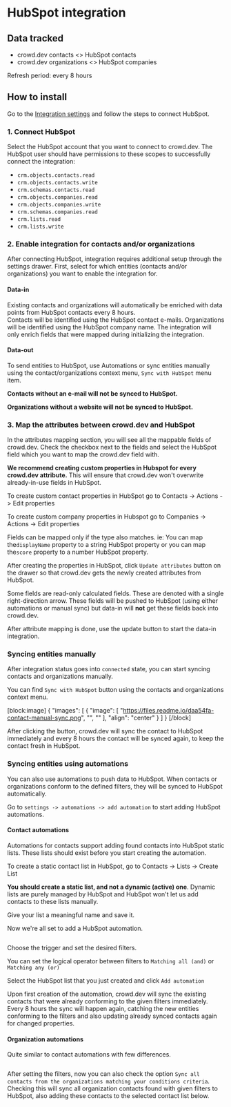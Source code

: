 # HubSpot integration

## Data tracked

* crowd.dev contacts <> HubSpot contacts
* crowd.dev organizations <> HubSpot companies

Refresh period: every 8 hours

## How to install

Go to the [Integration settings](https://app.crowd.dev/integrations) and follow the steps to connect HubSpot.

### 1. Connect HubSpot

Select the HubSpot account that you want to connect to crowd.dev. The HubSpot user should have permissions to these scopes to successfully connect the integration:

* `crm.objects.contacts.read`
* `crm.objects.contacts.write`
* `crm.schemas.contacts.read`
* `crm.objects.companies.read`
* `crm.objects.companies.write`
* `crm.schemas.companies.read`
* `crm.lists.read`
* `crm.lists.write`

### 2. Enable integration for contacts and/or organizations

After connecting HubSpot, integration requires additional setup through the settings drawer. First, select for which entities (contacts and/or organizations) you want to enable the integration for.

#### Data-in

Existing contacts and organizations will automatically be enriched with data points from HubSpot contacts every 8 hours.\
Contacts will be identified using the HubSpot contact e-mails. Organizations will be identified using the HubSpot company name. The integration will only enrich fields that were mapped during initializing the integration.

#### Data-out

To send entities to HubSpot, use Automations or sync entities manually using the contact/organizations context menu, `Sync with HubSpot` menu item.

**Contacts without an e-mail will not be synced to HubSpot.**

**Organizations without a website will not be synced to HubSpot.**

### 3. Map the attributes between crowd.dev and HubSpot

In the attributes mapping section, you will see all the mappable fields of crowd.dev. Check the checkbox next to the fields and select the HubSpot field which you want to map the crowd.dev field with.

**We recommend creating custom properties in Hubspot for every crowd.dev attribute.** This will ensure that crowd.dev won't overwrite already-in-use fields in HubSpot.

To create custom contact properties in HubSpot go to Contacts -> Actions -> Edit properties

To create custom company properties in Hubspot go to Companies -> Actions -> Edit properties

Fields can be mapped only if the type also matches. ie: You can map the`displayName` property to a string HubSpot property or you can map the`score` property to a number HubSpot property.

After creating the properties in HubSpot, click `Update attributes` button on the drawer so that crowd.dev gets the newly created attributes from HubSpot.

Some fields are read-only calculated fields. These are denoted with a single right-direction arrow. These fields will be pushed to HubSpot (using either automations or manual sync) but data-in will **not** get these fields back into crowd.dev.

After attribute mapping is done, use the update button to start the data-in integration.

### Syncing entities manually

After integration status goes into `connected` state, you can start syncing contacts and organizations manually.

You can find `Sync with HubSpot` button using the contacts and organizations context menu.

\[block:image] { "images": \[ { "image": \[ "https://files.readme.io/daa54fa-contact-manual-sync.png", "", "" ], "align": "center" } ] } \[/block]

After clicking the button, crowd.dev will sync the contact to HubSpot immediately and every 8 hours the contact will be synced again, to keep the contact fresh in HubSpot.

### Syncing entities using automations

You can also use automations to push data to HubSpot. When contacts or organizations conform to the defined filters, they will be synced to HubSpot automatically.

Go to `settings -> automations -> add automation` to start adding HubSpot automations.

#### Contact automations

Automations for contacts support adding found contacts into HubSpot static lists. These lists should exist before you start creating the automation.

To create a static contact list in HubSpot, go to Contacts -> Lists -> Create List

**You should create a static list, and not a dynamic (active) one**. Dynamic lists are purely managed by HubSpot and HubSpot won't let us add contacts to these lists manually.

Give your list a meaningful name and save it.

Now we're all set to add a HubSpot automation.



<figure><img src="https://files.readme.io/4b2cd48-hubspot-automations.png" alt=""><figcaption></figcaption></figure>

Choose the trigger and set the desired filters.

You can set the logical operator between filters to `Matching all (and)` or `Matching any (or)`

Select the HubSpot list that you just created and click `Add automation`

Upon first creation of the automation, crowd.dev will sync the existing contacts that were already conforming to the given filters immediately. Every 8 hours the sync will happen again, catching the new entities conforming to the filters and also updating already synced contacts again for changed properties.

#### Organization automations

Quite similar to contact automations with few differences.



<figure><img src="https://files.readme.io/643dcd9-hubspot-organization-automations.png" alt=""><figcaption></figcaption></figure>

After setting the filters, now you can also check the option `Sync all contacts from the organizations matching your conditions criteria`. Checking this will sync all organization contacts found with given filters to HubSpot, also adding these contacts to the selected contact list below.
